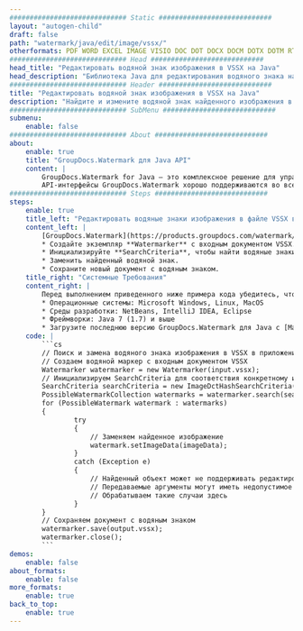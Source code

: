 ```yaml
---
############################# Static ############################
layout: "autogen-child"
draft: false
path: "watermark/java/edit/image/vssx/"
otherformats: PDF WORD EXCEL IMAGE VISIO DOC DOT DOCX DOCM DOTX DOTM RTF TXT XLSX XLSM XLTM XLT XLTX XLS XLSB XLAM SXC PPTX PPTM PPSX PPSM POTM POT POTX PPT PPS ODT BMP GIF JPEG JP2 PNG TIFF WEBP VSD VDX VSDX VSTX VSX VSDM VSSM VSTM VTX VDW VSS VST
############################# Head ############################
head_title: "Редактировать водяной знак изображения в VSSX на Java"
head_description: "Библиотека Java для редактирования водяного знака найденного изображения в файле VSSX в приложениях Java и J2SE с использованием API-интерфейсов GroupDocs.Watermark для Java."
############################# Header ############################
title: "Редактировать водяной знак изображения в VSSX на Java"
description: "Найдите и измените водяной знак найденного изображения в документе VSSX в приложениях Java и J2SE. Добавляйте в документы водяные знаки изображений BMP, PNG, GIF и JPEG. Также управляйте размером водяного знака, типом шрифта, углом поворота и положением водяного знака на страницах документа, как вам может понадобиться."
############################# SubMenu ############################
submenu:
    enable: false
############################# About ############################
about:
    enable: true
    title: "GroupDocs.Watermark для Java API"
    content: |
        GroupDocs.Watermark for Java — это комплексное решение для управления водяными знаками для приложений Java. Разработчики могут быстро выполнять такие операции с водяными знаками, как; добавлять, редактировать, искать и удалять различные типы водяных знаков в документах всех популярных форматов файлов. Он поддерживает работу с текстовыми и графическими водяными знаками в различных документах, включая PDF, Microsoft Word, Excel, PowerPoint, Visio, электронную почту и форматы изображений.
        API-интерфейсы GroupDocs.Watermark хорошо поддерживаются во всех основных операционных системах и версиях Java, включая J2SE 7.0 (1.7), J2SE 8.0 (1.8) и Java 10.
############################# Steps ############################
steps:
    enable: true
    title_left: "Редактировать водяные знаки изображения в файле VSSX в Java"
    content_left: |
        [GroupDocs.Watermark](https://products.groupdocs.com/watermark/java/) makes it easy for Java developers to edit image (BMP, PNG, GIF or JPEG) watermarks in their applications by implementing a few easy steps.
        * Создайте экземпляр **Watermarker** с входным документом VSSX.
        * Инициализируйте **SearchCriteria**, чтобы найти водяные знаки изображения.
        * Заменить найденный водяной знак.
        * Сохраните новый документ с водяным знаком.
    title_right: "Системные Требования"
    content_right: |
        Перед выполнением приведенного ниже примера кода убедитесь, что в вашей системе установлены следующие предварительные компоненты.
        * Операционные системы: Microsoft Windows, Linux, MacOS
        * Среды разработки: NetBeans, IntelliJ IDEA, Eclipse
        * Фреймворки: Java 7 (1.7) и выше
        * Загрузите последнюю версию GroupDocs.Watermark для Java с [Maven](https://repository.groupdocs.com/webapp/#/artifacts/browse/tree/General/repo/com/groupdocs/groupdocs-watermark)
    code: |
        ```cs
        // Поиск и замена водяного знака изображения в VSSX в приложениях Java
        // Создаем водяной маркер с входным документом VSSX
        Watermarker watermarker = new Watermarker(input.vssx);
        // Инициализируем SearchCriteria для соответствия конкретному изображению
        SearchCriteria searchCriteria = new ImageDctHashSearchCriteria(logo.png);
        PossibleWatermarkCollection watermarks = watermarker.search(searchCriteria);
        for (PossibleWatermark watermark : watermarks)
        {
                try
                {
                    // Заменяем найденное изображение
                    watermark.setImageData(imageData);
                }
                catch (Exception e)
                {
                    // Найденный объект может не поддерживать редактирование текста
                    // Передаваемые аргументы могут иметь недопустимое значение
                    // Обрабатываем такие случаи здесь
                }
        }
        // Сохраняем документ с водяным знаком
        watermarker.save(output.vssx);
        watermarker.close();
        ```        
demos:
    enable: false
about_formats:
    enable: false
more_formats:
    enable: true
back_to_top:
    enable: true
---
```

